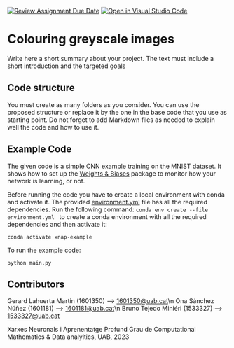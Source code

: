 [![Review Assignment Due Date](https://classroom.github.com/assets/deadline-readme-button-24ddc0f5d75046c5622901739e7c5dd533143b0c8e959d652212380cedb1ea36.svg)](https://classroom.github.com/a/sPgOnVC9)
[![Open in Visual Studio Code](https://classroom.github.com/assets/open-in-vscode-718a45dd9cf7e7f842a935f5ebbe5719a5e09af4491e668f4dbf3b35d5cca122.svg)](https://classroom.github.com/online_ide?assignment_repo_id=11121442&assignment_repo_type=AssignmentRepo)
# Colouring greyscale images
Write here a short summary about your project. The text must include a short introduction and the targeted goals

## Code structure
You must create as many folders as you consider. You can use the proposed structure or replace it by the one in the base code that you use as starting point. Do not forget to add Markdown files as needed to explain well the code and how to use it.

## Example Code
The given code is a simple CNN example training on the MNIST dataset. It shows how to set up the [Weights & Biases](https://wandb.ai/site)  package to monitor how your network is learning, or not.

Before running the code you have to create a local environment with conda and activate it. The provided [environment.yml](https://github.com/DCC-UAB/XNAP-Project/environment.yml) file has all the required dependencies. Run the following command: ``conda env create --file environment.yml `` to create a conda environment with all the required dependencies and then activate it:
```
conda activate xnap-example
```

To run the example code:
```
python main.py
```



## Contributors
Gerard Lahuerta Martín (1601350) --> 1601350@uab.cat\n
Ona Sánchez Núñez (1601181) --> 1601181@uab.cat\n
Bruno Tejedo Miniéri (1533327) --> 1533327@uab.cat


Xarxes Neuronals i Aprenentatge Profund
Grau de Computational Mathematics & Data analyitics, UAB, 2023
